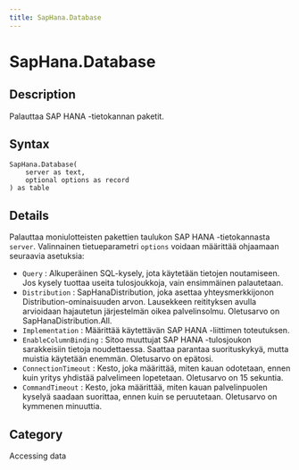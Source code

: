 ```yaml
---
title: SapHana.Database
---
```


# SapHana.Database


## Description

Palauttaa SAP HANA -tietokannan paketit.


## Syntax

```powerquery
SapHana.Database(
    server as text,
    optional options as record
) as table
```


## Details

Palauttaa moniulotteisten pakettien taulukon SAP HANA -tietokannasta <code>server</code>. Valinnainen tietueparametri <code>options</code> voidaan määrittää ohjaamaan seuraavia asetuksia:    <ul><li><code>Query</code> : Alkuper&#228;inen SQL-kysely, jota k&#228;ytet&#228;&#228;n tietojen noutamiseen. Jos kysely tuottaa useita tulosjoukkoja, vain ensimm&#228;inen palautetaan.</li><li><code>Distribution</code> : SapHanaDistribution, joka asettaa yhteysmerkkijonon Distribution-ominaisuuden arvon. Lausekkeen reitityksen avulla arvioidaan hajautetun j&#228;rjestelm&#228;n oikea palvelinsolmu. Oletusarvo on SapHanaDistribution.All.</li><li><code>Implementation</code> : M&#228;&#228;ritt&#228;&#228; k&#228;ytett&#228;v&#228;n SAP HANA -liittimen toteutuksen.</li><li><code>EnableColumnBinding</code> : Sitoo muuttujat SAP HANA -tulosjoukon sarakkeisiin tietoja noudettaessa. Saattaa parantaa suorituskyky&#228;, mutta muistia k&#228;ytet&#228;&#228;n enemm&#228;n. Oletusarvo on ep&#228;tosi.</li><li><code>ConnectionTimeout</code> : Kesto, joka m&#228;&#228;ritt&#228;&#228;, miten kauan odotetaan, ennen kuin yritys yhdist&#228;&#228; palvelimeen lopetetaan. Oletusarvo on 15 sekuntia.</li><li><code>CommandTimeout</code> : Kesto, joka m&#228;&#228;ritt&#228;&#228;, miten kauan palvelinpuolen kysely&#228; saadaan suorittaa, ennen kuin se peruutetaan. Oletusarvo on kymmenen minuuttia.</li></ul>    



## Category
Accessing data

